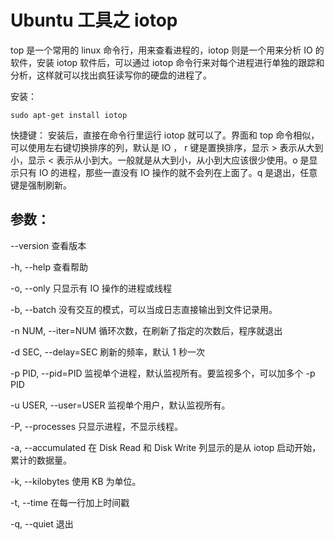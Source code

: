 # Ubuntu 工具之  iotop

top 是一个常用的 linux 命令行，用来查看进程的，iotop 则是一个用来分析 IO 的软件，安装 iotop 软件后，可以通过 iotop 命令行来对每个进程进行单独的跟踪和分析，这样就可以找出疯狂读写你的硬盘的进程了。

安装：

    sudo apt-get install iotop

快捷键：
安装后，直接在命令行里运行 iotop 就可以了。界面和 top 命令相似，可以使用左右键切换排序的列，默认是 IO ， r 键是置换排序，显示 \> 表示从大到小，显示 < 表示从小到大。一般就是从大到小，从小到大应该很少使用。o 是显示只有 IO 的进程，那些一直没有 IO 操作的就不会列在上面了。q 是退出，任意键是强制刷新。

## 参数：
  --version             查看版本

  -h, --help            查看帮助

  -o, --only            只显示有 IO 操作的进程或线程

  -b, --batch           没有交互的模式，可以当成日志直接输出到文件记录用。

  -n NUM, --iter=NUM    循环次数，在刷新了指定的次数后，程序就退出

  -d SEC, --delay=SEC   刷新的频率，默认 1 秒一次

  -p PID, --pid=PID     监视单个进程，默认监视所有。要监视多个，可以加多个 -p PID 

  -u USER, --user=USER  监视单个用户，默认监视所有。

  -P, --processes       只显示进程，不显示线程。

  -a, --accumulated     在 Disk Read 和 Disk Write 列显示的是从 iotop 启动开始，累计的数据量。

  -k, --kilobytes       使用 KB 为单位。

  -t, --time            在每一行加上时间戳

  -q, --quiet           退出
